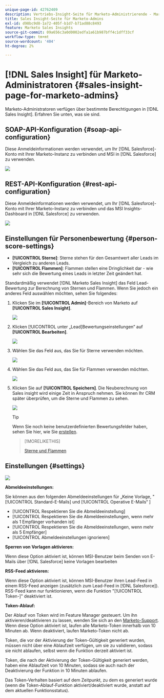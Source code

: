 ```yaml
---
unique-page-id: 42762409
description: Vertriebs-Insight-Seite für Marketo-Administrierende - Marketo-Dokumente - Produktdokumentation
title: Sales Insight-Seite für Marketo-Admins
exl-id: d98bc9d8-1a72-405f-b1d7-b71ad88c8493
feature: Marketo Sales Insights
source-git-commit: 09a656c3a0d0002edfa1a61b987bff4c1dff33cf
workflow-type: tm+mt
source-wordcount: '404'
ht-degree: 2%

---
```


# [!DNL Sales Insight] für Marketo-Administratoren {#sales-insight-page-for-marketo-admins}

Marketo-Administratoren verfügen über bestimmte Berechtigungen in [!DNL Sales Insight]. Erfahren Sie unten, was sie sind.

## SOAP-API-Konfiguration {#soap-api-configuration}

Diese Anmeldeinformationen werden verwendet, um Ihr [!DNL Salesforce]-Konto mit Ihrer Marketo-Instanz zu verbinden und MSI in [!DNL Salesforce] zu verwenden.

![](assets/one-1.png)

## REST-API-Konfiguration {#rest-api-configuration}

Diese Anmeldeinformationen werden verwendet, um Ihr [!DNL Salesforce]-Konto mit Ihrer Marketo-Instanz zu verbinden und das MSI Insights-Dashboard in [!DNL Salesforce] zu verwenden.

![](assets/two-1.png)

## Einstellungen für Personenbewertung {#person-score-settings}

* **[!UICONTROL Sterne]**: Sterne stehen für den Gesamtwert aller Leads im Vergleich zu anderen Leads.
* **[!UICONTROL Flammen]**: Flammen stellen eine Dringlichkeit dar - wie sehr sich die Bewertung eines Leads in letzter Zeit geändert hat.

Standardmäßig verwendet [!DNL Marketo Sales Insight] das Feld Lead-Bewertung zur Berechnung von Sternen und Flammen. Wenn Sie jedoch ein anderes Feld auswählen möchten, sehen Sie folgendes:

1. Klicken Sie im **[!UICONTROL Admin]**-Bereich von Marketo auf **[!UICONTROL Sales Insight]**.

   ![](assets/four.png)

1. Klicken [!UICONTROL  unter „Lead]Bewertungseinstellungen“ auf **[!UICONTROL Bearbeiten]**.

   ![](assets/five.png)

1. Wählen Sie das Feld aus, das Sie für Sterne verwenden möchten.

   ![](assets/six.png)

1. Wählen Sie das Feld aus, das Sie für Flammen verwenden möchten.

   ![](assets/seven.png)

1. Klicken Sie auf **[!UICONTROL Speichern]**. Die Neuberechnung von Sales insight wird einige Zeit in Anspruch nehmen. Sie können Ihr CRM später überprüfen, um die Sterne und Flammen zu sehen.

   ![](assets/eight.png)

   >[!TIP]
   >
   >Wenn Sie noch keine benutzerdefinierten Bewertungsfelder haben, sehen Sie hier, wie Sie [erstellen](/help/marketo/product-docs/administration/field-management/create-a-custom-field-in-marketo.md).

   >[!MORELIKETHIS]
   >
   >[Sterne und Flammen](/help/marketo/product-docs/marketo-sales-insight/msi-for-salesforce/features/stars-and-flames/customize-stars-and-flames.md)

## Einstellungen {#settings}

![](assets/nine.png)

**Abmeldeeinstellungen:**

Sie können aus den folgenden Abmeldeeinstellungen für „Keine Vorlage, &quot;[!UICONTROL Standard-E-Mails] und [!UICONTROL Operative E-Mails“ ]

* [!UICONTROL Respektieren Sie die Abmeldeeinstellung]
* [!UICONTROL Respektieren Sie die Abmeldeeinstellungen, wenn mehr als 1 Empfänger vorhanden ist]
* [!UICONTROL Respektieren Sie die Abmeldeeinstellungen, wenn mehr als 5 Empfänger]
* [!UICONTROL Abmeldeeinstellungen ignorieren]

**Sperren von Vorlagen aktivieren:**

Wenn diese Option aktiviert ist, können MSI-Benutzer beim Senden von E-Mails über [!DNL Salesforce] keine Vorlagen bearbeiten

**RSS-Feed aktivieren:**

Wenn diese Option aktiviert ist, können MSI-Benutzer ihren Lead-Feed in einem RSS-Feed anzeigen (zusätzlich zum Lead-Feed in [!DNL Salesforce]). RSS-Feed kann nur funktionieren, wenn die Funktion &quot;[!UICONTROL Token-]&quot; deaktiviert ist.

**Token-Ablauf:**

Der Ablauf von Token wird im Feature Manager gesteuert. Um ihn aktivieren/deaktivieren zu lassen, wenden Sie sich an den [Marketo-Support](https://nation.marketo.com/t5/Support/ct-p/Support). Wenn diese Option aktiviert ist, laufen alle Marketo-Token innerhalb von 10 Minuten ab. Wenn deaktiviert, laufen Marketo-Token nicht ab.

Token, die vor der Aktivierung der Token-Gültigkeit generiert wurden, müssen nicht über eine Ablaufzeit verfügen, um sie zu validieren, sodass sie nicht ablaufen, selbst wenn die Funktion derzeit aktiviert ist.

Token, die nach der Aktivierung der Token-Gültigkeit generiert werden, haben eine Ablaufzeit von 10 Minuten, sodass sie auch nach der Deaktivierung der Funktion in 10 Minuten ablaufen.

Das Token-Verhalten basiert auf dem Zeitpunkt, zu dem es generiert wurde (wenn die Token-Ablauf-Funktion aktiviert/deaktiviert wurde, anstatt auf dem aktuellen Funktionsstatus).
